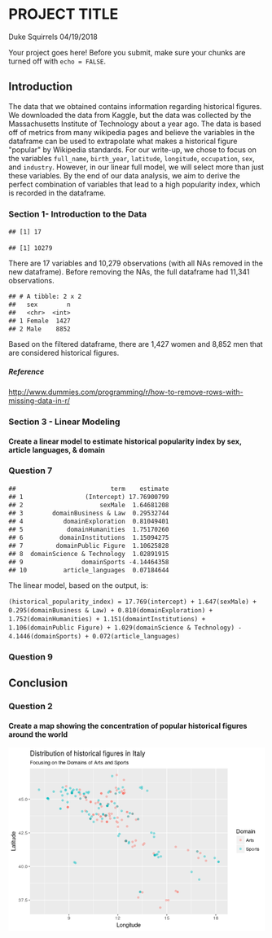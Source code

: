 PROJECT TITLE
================
Duke Squirrels
04/19/2018

Your project goes here! Before you submit, make sure your chunks are turned off with `echo = FALSE`.

Introduction
------------

The data that we obtained contains information regarding historical figures. We downloaded the data from Kaggle, but the data was collected by the Massachusetts Institute of Technology about a year ago. The data is based off of metrics from many wikipedia pages and believe the variables in the dataframe can be used to extrapolate what makes a historical figure "popular" by Wikipedia standards. For our write-up, we chose to focus on the variables `full_name`, `birth_year`, `latitude`, `longitude`, `occupation`, `sex`, and `industry`. However, in our linear full model, we will select more than just these variables. By the end of our data analysis, we aim to derive the perfect combination of variables that lead to a high popularity index, which is recorded in the dataframe.

### Section 1- Introduction to the Data

    ## [1] 17

    ## [1] 10279

There are 17 variables and 10,279 observations (with all NAs removed in the new dataframe). Before removing the NAs, the full dataframe had 11,341 observations.

    ## # A tibble: 2 x 2
    ##   sex        n
    ##   <chr>  <int>
    ## 1 Female  1427
    ## 2 Male    8852

Based on the filtered dataframe, there are 1,427 women and 8,852 men that are considered historical figures.

##### Reference

<http://www.dummies.com/programming/r/how-to-remove-rows-with-missing-data-in-r/>

### Section 3 - Linear Modeling

#### Create a linear model to estimate historical popularity index by sex, article languages, & domain

### Question 7

    ##                          term    estimate
    ## 1                 (Intercept) 17.76900799
    ## 2                     sexMale  1.64681208
    ## 3        domainBusiness & Law  0.29532744
    ## 4           domainExploration  0.81049401
    ## 5            domainHumanities  1.75170260
    ## 6          domainInstitutions  1.15094275
    ## 7         domainPublic Figure  1.10625828
    ## 8  domainScience & Technology  1.02891915
    ## 9                domainSports -4.14464358
    ## 10          article_languages  0.07184644

The linear model, based on the output, is:

`(historical_popularity_index) = 17.769(intercept) + 1.647(sexMale) + 0.295(domainBusiness & Law) + 0.810(domainExploration) + 1.752(domainHumanities) + 1.151(domaintInstitutions) + 1.106(domainPublic Figure) + 1.029(domainScience & Technology) - 4.1446(domainSports) + 0.072(article_languages)`

### Question 9

Conclusion
----------

### Question 2

#### Create a map showing the concentration of popular historical figures around the world

![](project_files/figure-markdown_github/Italy-1.png)
